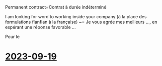 
Permanent contract=Contrat à durée indéterminé

I am looking for word to working inside your company
(à la place des formulations flanflan à la française)
~= Je vous agrée mes meilleurs ..., en espérant une réponse favorable ...


Pour le
# [2023-09-19](/English/homework/2023-09-19.md)







